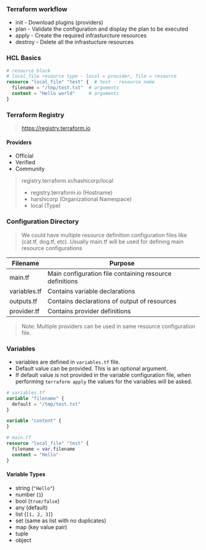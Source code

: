 ### Terraform workflow

- init - Download plugins (providers)
- plan - Validate the configuration and display the plan to be executed
- apply - Create the required infrasturcture resources
- destroy - Delete all the infrastucture resources

### HCL Basics

```terraform
# resource block
# local_file resource type - local = provider, file = resource
resource "local_file" "test" {  # test - resource name
  filename = "/tmp/test.txt"  # arguments
  content = "Hello world"     # arguments
}
```

### Terraform Registry

> https://registry.terraform.io

#### Providers

- Official
- Verified
- Community

> registry.terraform.io/hashicorp/local
>
> - registry.terraform.io (Hostname)
> - harshicorp (Organizational Namespace)
> - local (Type)

### Configuration Directory

> We could have multiple resource definition configuration files like (cat.tf, dog.tf, etc).
> Usually main.tf will be used for defining main resource configurations

| Filename     | Purpose                                                 |
| ------------ | ------------------------------------------------------- |
| main.tf      | Main configuration file containing resource definitions |
| variables.tf | Contains variable declarations                          |
| outputs.tf   | Contains declarations of output of resources            |
| provider.tf  | Contains provider definitions                           |

> Note: Multiple providers can be used in same resource configuration file.

### Variables

- variables are defined in `variables.tf` file.
- Default value can be provided. This is an optional argument.
- If default value is not provided in the variable configuration file, when performing `terraform apply` the values for the variables will be asked.

```terraform
# variables.tf
variable "filename" {
  default = "/tmp/test.txt"
}

variable "content" {
}

```

```terraform
# main.tf
resource "local_file" "test" {
  filename = var.filename
  content = "Hello"
}
```

#### Variable Types

- string (`"Hello"`)
- number (`1`)
- bool (`true/false`)
- any (default)
- list (`[1, 2, 3]`)
- set (same as list with no duplicates)
- map (key value pair)
- tuple
- object
